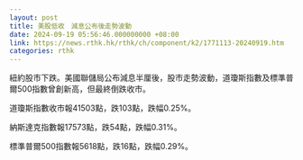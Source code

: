 ```yaml
---
layout: post
title: 美股低收　減息公布後走勢波動
date: 2024-09-19 05:56:46.000000000 +08:00
link: https://news.rthk.hk/rthk/ch/component/k2/1771113-20240919.htm
categories: rthk
---
```


紐約股市下跌。美國聯儲局公布減息半厘後，股市走勢波動，道瓊斯指數及標準普爾500指數曾創新高，但最終倒跌收市。

道瓊斯指數收市報41503點，跌103點，跌幅0.25%。

納斯達克指數報17573點，跌54點，跌幅0.31%。

標準普爾500指數報5618點，跌16點，跌幅0.29%。
